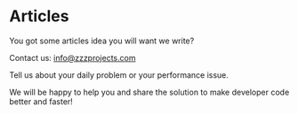 # Articles

You got some articles idea you will want we write?

Contact us: <a href="mailto:info@zzzprojects.com">info@zzzprojects.com</a>

Tell us about your daily problem or your performance issue.

We will be happy to help you and share the solution to make developer code better and faster!

